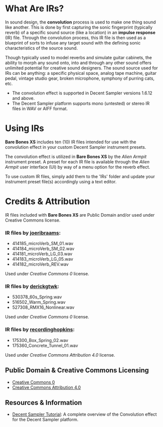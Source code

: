 # What Are IRs?

In sound design, the **convolution** process is used to make one thing sound like another. This is done by first capturing the sonic fingerprint (typically reverb) of a specific sound source (like a location) in an **impulse response** (IR) file. Through the convolution process, this IR file is then used as a blueprint of sorts to infuse any target sound with the defining sonic characteristics of the source sound. 

Though typically used to model reverbs and simulate guitar cabinets, the ability to morph any sound onto, into and through any other sound offers unlimited potential for creative sound designers. The sound source used for IRs can be anything: a specific physical space, analog tape machine, guitar pedal, vintage studio gear, broken microphone, symphony of purring cats, etc.

 - The convolution effect is supported in Decent Sampler versions 1.6.12 and above.
 - The Decent Sampler platform supports mono (untested) or stereo IR files in WAV or AIFF format.


# Using IRs

**Bare Bones XS** includes ten (10) IR files intended for use with the convolution effect in your custom Decent Sampler instrument presets.

The convolution effect is utilized in **Bare Bones XS** by the *Alien Armpit* instrument preset. A preset for each IR file is available through the *Alien Armpit* user interface (UI) by way of a menu option for the reverb effect.

To use custom IR files, simply add them to the 'IRs' folder and update your instrument preset file(s) accordingly using a text editor.


# Credits & Attribution

IR files included with **Bare Bones XS** are Public Domain and/or used under Creative Commons license.


### IR files by [**joeribraams**]( https://freesound.org/people/joeribraams/ ):

 - 414185_microVerb_SM_01.wav
 - 414184_microVerb_SM_02.wav
 - 414181_microVerb_LG_03.wav
 - 414183_microVerb_LG_05.wav
 - 414182_microVerb_REV.wav

Used under *Creative Commons 0* license.


### IR files by [**derickgtwk**]( https://freesound.org/people/derickgtwk/ ):

 - 530378_60s_Spring.wav
 - 516502_Warm_Spring.wav
 - 527308_RMX16_Nonlinear.wav
    
Used under *Creative Commons 0* license.


### IR files by [**recordinghopkins**]( https://freesound.org/people/recordinghopkins/ ):

 - 175300_Box_Spring_02.wav
 - 175360_Concrete_Tunnel_01.wav

Used under *Creative Commons Attribution 4.0* license.


## Public Domain & Creative Commons Licensing

- [Creative Commons 0]( http://creativecommons.org/publicdomain/zero/1.0/ )
- [Creative Commons Attribution 4.0]( https://creativecommons.org/licenses/by/4.0/ )

## Resources & Information

- [Decent Sampler Tutorial]( https://www.decentsamples.com/2022/11/23/for-sample-creators-how-to-use-convolution-in-your-decent-sampler-presets/ ): A complete  overview of the Convolution effect for the Decent Sampler platform.

    
